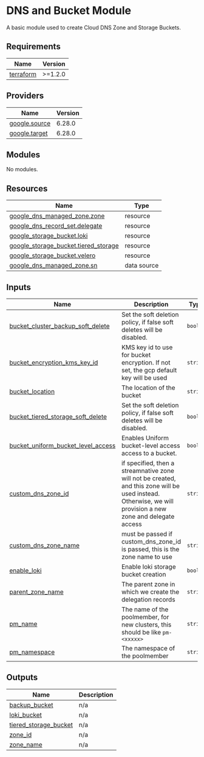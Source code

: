 <!--
  ~ Copyright 2023 StreamNative, Inc.
  ~
  ~ Licensed under the Apache License, Version 2.0 (the "License");
  ~ you may not use this file except in compliance with the License.
  ~ You may obtain a copy of the License at
  ~
  ~     http://www.apache.org/licenses/LICENSE-2.0
  ~
  ~ Unless required by applicable law or agreed to in writing, software
  ~ distributed under the License is distributed on an "AS IS" BASIS,
  ~ WITHOUT WARRANTIES OR CONDITIONS OF ANY KIND, either express or implied.
  ~ See the License for the specific language governing permissions and
  ~ limitations under the License.
-->

# DNS and Bucket Module
A basic module used to create Cloud DNS Zone and Storage Buckets.

<!-- BEGIN_TF_DOCS -->
## Requirements

| Name | Version |
|------|---------|
| <a name="requirement_terraform"></a> [terraform](#requirement\_terraform) | >=1.2.0 |

## Providers

| Name | Version |
|------|---------|
| <a name="provider_google.source"></a> [google.source](#provider\_google.source) | 6.28.0 |
| <a name="provider_google.target"></a> [google.target](#provider\_google.target) | 6.28.0 |

## Modules

No modules.

## Resources

| Name | Type |
|------|------|
| [google_dns_managed_zone.zone](https://registry.terraform.io/providers/hashicorp/google/latest/docs/resources/dns_managed_zone) | resource |
| [google_dns_record_set.delegate](https://registry.terraform.io/providers/hashicorp/google/latest/docs/resources/dns_record_set) | resource |
| [google_storage_bucket.loki](https://registry.terraform.io/providers/hashicorp/google/latest/docs/resources/storage_bucket) | resource |
| [google_storage_bucket.tiered_storage](https://registry.terraform.io/providers/hashicorp/google/latest/docs/resources/storage_bucket) | resource |
| [google_storage_bucket.velero](https://registry.terraform.io/providers/hashicorp/google/latest/docs/resources/storage_bucket) | resource |
| [google_dns_managed_zone.sn](https://registry.terraform.io/providers/hashicorp/google/latest/docs/data-sources/dns_managed_zone) | data source |

## Inputs

| Name | Description | Type | Default | Required |
|------|-------------|------|---------|:--------:|
| <a name="input_bucket_cluster_backup_soft_delete"></a> [bucket\_cluster\_backup\_soft\_delete](#input\_bucket\_cluster\_backup\_soft\_delete) | Set the soft deletion policy, if false soft deletes will be disabled. | `bool` | `true` | no |
| <a name="input_bucket_encryption_kms_key_id"></a> [bucket\_encryption\_kms\_key\_id](#input\_bucket\_encryption\_kms\_key\_id) | KMS key id to use for bucket encryption. If not set, the gcp default key will be used | `string` | `null` | no |
| <a name="input_bucket_location"></a> [bucket\_location](#input\_bucket\_location) | The location of the bucket | `string` | n/a | yes |
| <a name="input_bucket_tiered_storage_soft_delete"></a> [bucket\_tiered\_storage\_soft\_delete](#input\_bucket\_tiered\_storage\_soft\_delete) | Set the soft deletion policy, if false soft deletes will be disabled. | `bool` | `true` | no |
| <a name="input_bucket_uniform_bucket_level_access"></a> [bucket\_uniform\_bucket\_level\_access](#input\_bucket\_uniform\_bucket\_level\_access) | Enables Uniform bucket-level access access to a bucket. | `bool` | `true` | no |
| <a name="input_custom_dns_zone_id"></a> [custom\_dns\_zone\_id](#input\_custom\_dns\_zone\_id) | if specified, then a streamnative zone will not be created, and this zone will be used instead. Otherwise, we will provision a new zone and delegate access | `string` | `""` | no |
| <a name="input_custom_dns_zone_name"></a> [custom\_dns\_zone\_name](#input\_custom\_dns\_zone\_name) | must be passed if custom\_dns\_zone\_id is passed, this is the zone name to use | `string` | `""` | no |
| <a name="input_enable_loki"></a> [enable\_loki](#input\_enable\_loki) | Enable loki storage bucket creation | `bool` | `false` | no |
| <a name="input_parent_zone_name"></a> [parent\_zone\_name](#input\_parent\_zone\_name) | The parent zone in which we create the delegation records | `string` | n/a | yes |
| <a name="input_pm_name"></a> [pm\_name](#input\_pm\_name) | The name of the poolmember, for new clusters, this should be like `pm-<xxxxx>` | `string` | n/a | yes |
| <a name="input_pm_namespace"></a> [pm\_namespace](#input\_pm\_namespace) | The namespace of the poolmember | `string` | n/a | yes |

## Outputs

| Name | Description |
|------|-------------|
| <a name="output_backup_bucket"></a> [backup\_bucket](#output\_backup\_bucket) | n/a |
| <a name="output_loki_bucket"></a> [loki\_bucket](#output\_loki\_bucket) | n/a |
| <a name="output_tiered_storage_bucket"></a> [tiered\_storage\_bucket](#output\_tiered\_storage\_bucket) | n/a |
| <a name="output_zone_id"></a> [zone\_id](#output\_zone\_id) | n/a |
| <a name="output_zone_name"></a> [zone\_name](#output\_zone\_name) | n/a |
<!-- END_TF_DOCS -->